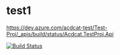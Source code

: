 # test1

https://dev.azure.com/acdcat-test/Test-Proj/_apis/build/status/Acdcat.TestProj.Api

[![Build Status](https://dev.azure.com/acdcat-test/Test-Proj/_apis/build/status/Acdcat.TestProj.Api?branchName=main)](https://dev.azure.com/acdcat-test/Test-Proj/_build/latest?definitionId=2&branchName=main)
